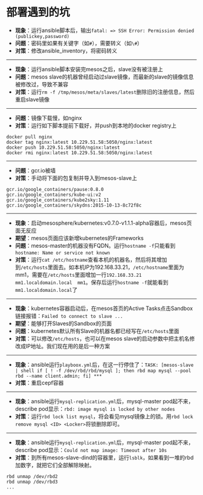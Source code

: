 # 部署遇到的坑

- **现象**：运行ansible脚本后，输出`fatal: => SSH Error: Permission denied (publickey,password)`
- **问题**：密码里如果有关键字（如`#`），需要转义（如`\#`）
- **对策**：修改ansible_inventory，将密码转义

---

- **现象**：运行ansible脚本安装完mesos之后，slave没有被注册上
- **问题**：mesos slave的机器曾经启动过slave镜像，而最新的slave的镜像信息被修改过，导致不兼容
- **对策**：运行`rm -f /tmp/mesos/meta/slaves/latest`删除旧的注册信息，然后重启slave镜像

---

- **问题**：镜像下载慢，如nginx
- **对策**：运行如下脚本提前下载好，并push到本地的docker registry上

 ```
docker pull nginx
docker tag nginx:latest 10.229.51.58:5050/nginx:latest
docker push 10.229.51.58:5050/nginx:latest
docker rmi nginx:latest 10.229.51.58:5050/nginx:latest
```


---

- **问题**：gcr.io被墙
- **对策**：手动将下面的包复制并导入到mesos-slave上  

 ```
gcr.io/google_containers/pause:0.8.0
gcr.io/google_containers/kube-ui:v2
gcr.io/google_containers/kube2sky:1.11
gcr.io/google_containers/skydns:2015-10-13-8c72f8c
```

---

- **现象**：启动mesosphere/kubernetes:v0.7.0-v1.1.1-alpha容器后，mesos页面无反应
- **期望**：mesos页面应该新增kubernetes的Frameworks
- **问题**：mesos-master的机器没有FQDN。运行`hostname -f`只能看到`hostname: Name or service not known`
- **对策**：运行`cat /etc/hostname`查看本机的机器名，然后将其增加到`/etc/hosts`里面去。如本机IP为192.168.33.21，`/etc/hostname`里面为mm1，需要在`/etc/hosts`里面增加一行`192.168.33.21  mm1.localdomain.local  mm1`。保存后运行`hostname -f`就能看到`mm1.localdomain.local`了

---

- **现象**：kubernetes容器启动后，在mesos首页的Active Tasks点击Sandbox链接报错：`Failed to connect to slave ...`
- **期望**：能够打开Slaves的Sandbox的页面
- **问题**：kubernetes默认所有Slave的机器名都已经写在`/etc/hosts`里面
- **对策**：可以修改`/etc/hosts`，也可以在mesos slave的启动参数中把主机名修改成IP地址。我们现在用的是后一种方案

---

- **现象**：ansible运行`playboox.yml`后，在这一行停住了：`TASK: [mesos-slave | shell if [ ! -f /dev/rbd/rbd/mysql ]; then rbd map mysql --pool rbd --name client.admin; fi] ***`
- **对策**：重启cepf容器

---

- **现象**：ansible运行`mysql-replication.yml`后，mysql-master pod起不来，describe pod显示：`rbd: image mysql is locked by other nodes`
- **对策**：运行`rbd lock list mysql`，将会看见mysql镜像上的锁。用`rbd lock remove mysql <ID> <Locker>`将锁删除即可。

---

- **现象**：ansible运行`mysql-replication.yml`后，mysql-master pod起不来，describe pod显示：`Could not map image: Timeout after 10s`
- **对策**：到所有mesos-slave-dind的容器里，运行`lsblk`，如果看到一堆的rbd加数字，就把它们全部解除映射。

 ```
rbd unmap /dev/rbd2
rbd unmap /dev/rbd3
...
```
